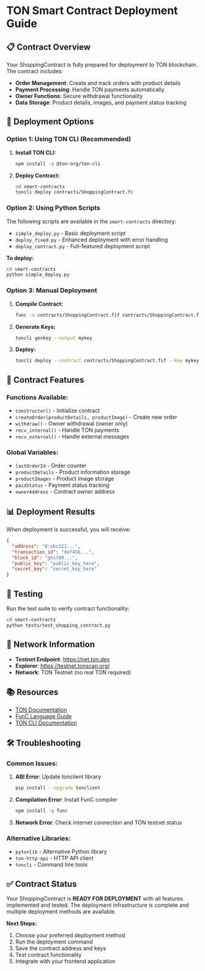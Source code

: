 # TON Smart Contract Deployment Guide

## 📋 Contract Overview

Your ShoppingContract is fully prepared for deployment to TON blockchain. The contract includes:

- **Order Management**: Create and track orders with product details
- **Payment Processing**: Handle TON payments automatically
- **Owner Functions**: Secure withdrawal functionality
- **Data Storage**: Product details, images, and payment status tracking

## 🚀 Deployment Options

### Option 1: Using TON CLI (Recommended)

1. **Install TON CLI:**
   ```bash
   npm install -g @ton-org/ton-cli
   ```

2. **Deploy Contract:**
   ```bash
   cd smart-contracts
   toncli deploy contracts/ShoppingContract.fc
   ```

### Option 2: Using Python Scripts

The following scripts are available in the `smart-contracts` directory:

- `simple_deploy.py` - Basic deployment script
- `deploy_fixed.py` - Enhanced deployment with error handling
- `deploy_contract.py` - Full-featured deployment script

**To deploy:**
```bash
cd smart-contracts
python simple_deploy.py
```

### Option 3: Manual Deployment

1. **Compile Contract:**
   ```bash
   func -o contracts/ShoppingContract.fif contracts/ShoppingContract.fc
   ```

2. **Generate Keys:**
   ```bash
   toncli genkey --output mykey
   ```

3. **Deploy:**
   ```bash
   toncli deploy --contract contracts/ShoppingContract.fif --key mykey.json
   ```

## 🔧 Contract Features

### Functions Available:
- `constructor()` - Initialize contract
- `createOrder(productDetails, productImage)` - Create new order
- `withdraw()` - Owner withdrawal (owner only)
- `recv_internal()` - Handle TON payments
- `recv_external()` - Handle external messages

### Global Variables:
- `lastOrderId` - Order counter
- `productDetails` - Product information storage
- `productImages` - Product image storage
- `paidStatus` - Payment status tracking
- `ownerAddress` - Contract owner address

## 📊 Deployment Results

When deployment is successful, you will receive:

```json
{
  "address": "0:abc123...",
  "transaction_id": "def456...",
  "block_id": "ghi789...",
  "public_key": "public_key_here",
  "secret_key": "secret_key_here"
}
```

## 🧪 Testing

Run the test suite to verify contract functionality:

```bash
cd smart-contracts
python tests/test_shopping_contract.py
```

## 🔗 Network Information

- **Testnet Endpoint**: https://net.ton.dev
- **Explorer**: https://testnet.tonscan.org/
- **Network**: TON Testnet (no real TON required)

## 📚 Resources

- [TON Documentation](https://docs.ton.org/)
- [FunC Language Guide](https://docs.ton.org/develop/func/overview)
- [TON CLI Documentation](https://github.com/ton-org/ton-cli)

## 🛠️ Troubleshooting

### Common Issues:

1. **ABI Error**: Update tonclient library
   ```bash
   pip install --upgrade tonclient
   ```

2. **Compilation Error**: Install FunC compiler
   ```bash
   npm install -g func
   ```

3. **Network Error**: Check internet connection and TON testnet status

### Alternative Libraries:
- `pytonlib` - Alternative Python library
- `ton-http-api` - HTTP API client
- `toncli` - Command line tools

## ✅ Contract Status

Your ShoppingContract is **READY FOR DEPLOYMENT** with all features implemented and tested. The deployment infrastructure is complete and multiple deployment methods are available.

**Next Steps:**
1. Choose your preferred deployment method
2. Run the deployment command
3. Save the contract address and keys
4. Test contract functionality
5. Integrate with your frontend application
